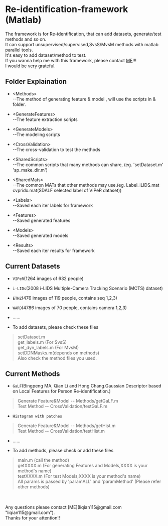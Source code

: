 Re-identification-framework (Matlab)
===========================

The framework is for Re-identification, that can add datasets, generate/test methods and so on.<br>
It can support unsupervised/supervised,SvsS/MvsM methods with matlab parallel tools.<br>
It's easy to add dataset/method to test.<br>
If you wanna help me with this framework, please contact [ME](liqian115@gmail.com "liqian115@gmail.com")!!!<br>I would be very grateful.

Folder Explaination
---------------------------

* \<Methods><br>
	--The method of generating feature & model , will use the scripts in <GenerateFeatures> & <GenerateModels> folder.

* \<GenerateFeatures><br>
	--The feature extraction scripts

* \<GenerateModels><br>
	--The modeling scripts

* \<CrossValidation><br>
	--The cross-validation to test the methods

* \<SharedScripts><br>
	--The common scripts that many methods can share, (eg. 'setDataset.m' 'sp_make_dir.m')

* \<SharedMats><br>
	--The common MATs that other methods may use.(eg. Label_iLIDS.mat cvpridx.mat(SDALF selected label of VIPeR dataset))

* \<Labels><br>
	--Saved each iter labels for framework
* \<Features><br>
	--Saved generated features
* \<Models><br>
	--Saved generated models
* \<Results><br>
	--Saved each iter results for framework

Current Datasets
---------------------------
* `VIPeR`(1264 images of 632 people)
* `i-LIDs`(2008 i-LIDS Multiple-Camera Tracking Scenario (MCTS) dataset)
* `ETHZ`(476 images of 119 people, contains seq 1,2,3)
* `WARD`(4786 images of 70 people, contains camera 1,2,3)
* ……

* To add datasets, please check these files<br>
> setDataset.m<br>
> get_labels.m (For SvsS)<br>
> get_dyn_labels.m (For MvsM)<br>
> setDDNMasks.m(depends on methods)<br>
> Also check the method files you used.<br>


Current Methods
---------------------------
* `GaLF`(Bingpeng MA, Qian Li and Hong Chang.Gaussian Descriptor based on Local Features for Person Re-identification.)<br>
> Generate Feature&Model -- Methods/getGaLF.m<br>
> Test Method -- CrossValidation/testGaLF.m<br>

* `Histogram with patches`<br>
> Generate Feature&Model -- Methods/getHist.m<br>
> Test Method -- CrossValidation/testHist.m<br>

* ……

* To add methods, please check or add these files<br>
> main.m (call the method)<br>
> getXXXX.m (For generating Features and Models,XXXX is your method's name)<br>
> testXXXX.m (For test Models,XXXX is your method's name)<br>
> All params is passed by 'paramALL' and 'paramMethod' (Please refer other methods)<br>

<br>
<br>
Any questions please contact [ME](liqian115@gmail.com "liqian115@gmail.com").<br>
Thanks for your attention!!





